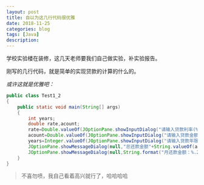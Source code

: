 ```yaml
---
layout: post
title: 自以为这几行代码很优雅
date: 2018-11-25
categories: blog
tags: [Java]
description: 
---
```


学校实验楼在装修，这几天老师要我们自己做实验，补实验报告。

刚写的几行代码，就是简单的实现贷款的计算的什么的。

_或许这就是优雅吧：_

```java
public class Test1_2
{
    public static void main(String[] args)
    {
        int years;
        double rate,acount;
        rate=Double.valueOf(JOptionPane.showInputDialog("请输入贷款利率(%)："));
        acount=Double.valueOf(JOptionPane.showInputDialog("请输入贷款金额(万元)："));
        years=Integer.valueOf(JOptionPane.showInputDialog("请输入贷款年限："));
        JOptionPane.showMessageDialog(null,"总还款金额"+String.valueOf(acount*Math.pow((100+rate)/100,years)));
        JOptionPane.showMessageDialog(null,String.format("月还款金额：%.2f万",((acount*Math.pow((100+rate)/100,years))/(years*12))));
    }
}
```

>不喜勿喷，我自己看着高兴就行了，哈哈哈哈
